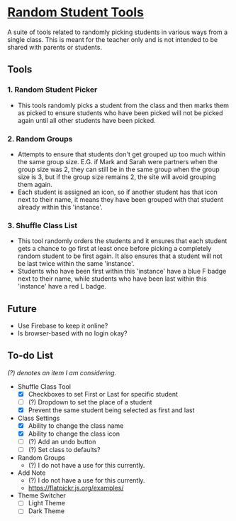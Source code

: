 # [Random Student Tools](https://mikitz.github.io/Random-Student-Tools/index.html)
A suite of tools related to randomly picking students in various ways from a single class. This is meant for the teacher only and is not intended to be shared with parents or students.

## Tools
### 1. Random Student Picker
- This tools randomly picks a student from the class and then marks them as picked to ensure students who have been picked will not be picked again until all other students have been picked.
### 2. Random Groups
- Attempts to ensure that students don't get grouped up too much within the same group size. E.G. if Mark and Sarah were partners when the group size was 2, they can still be in the same group when the group size is 3, but if the group size remains 2, the site will avoid grouping them again.
- Each student is assigned an icon, so if another student has that icon next to their name, it means they have been grouped with that student already within this 'instance'.
### 3. Shuffle Class List
- This tool randomly orders the students and it ensures that each student gets a chance to go first at least once before picking a completely random student to be first again. It also ensures that a student will not be last twice within the same 'instance'. 
- Students who have been first within this 'instance' have a blue F badge next to their name, while students who have been last within this 'instance' have a red L badge.

## Future
- Use Firebase to keep it online?
- Is browser-based with no login okay?

## To-do List
*(?) denotes an item I am considering.*
- Shuffle Class Tool
  - [x] Checkboxes to set First or Last for specific student
  - [ ] (?) Dropdown to set the place of a student
  - [x] Prevent the same student being selected as first and last
- Class Settings
  - [x] Ability to change the class name
  - [x] Ability to change the class icon
  - [ ] (?) Add an undo button
  - [ ] (?) Set class to defaults?
- Random Groups
  - (?) I do not have a use for this currently.
- Add Note
  - (?) I do not have a use for this currently.
  - https://flatpickr.js.org/examples/
- Theme Switcher
  - [ ] Light Theme
  - [ ] Dark Theme